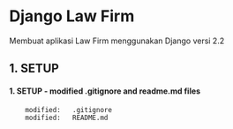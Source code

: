 # Django Law Firm
Membuat aplikasi Law Firm menggunakan Django versi 2.2


## 1. SETUP

#### 1. SETUP - modified .gitignore and readme.md files

        modified:   .gitignore
        modified:   README.md
